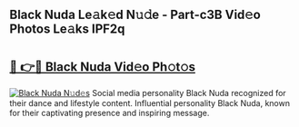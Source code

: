 ## Black Nuda Le𝚊k𝚎d N𝚞𝚍e - Part-c3B Vid𝚎o Photos Le𝚊ks IPF2q

# <h2><a href="http://fbf4djb.evod.top/?m=Black+Nuda">🔗 👉🔴 Black Nuda Vid𝚎o Ph𝚘t𝚘s</a></h2>

[![Black Nuda N𝚞d𝚎s](https://i.imgur.com/8V9OHl7.gif)](http://fbf4djb.evod.top/?m=Black+Nuda)
Social media personality Black Nuda recognized for their dance and lifestyle content. Influential personality Black Nuda, known for their captivating presence and inspiring message. 
